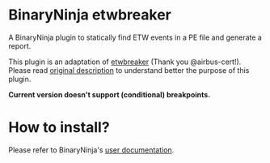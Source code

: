 # BinaryNinja etwbreaker
A BinaryNinja plugin to statically find ETW events in a PE file and generate a report.

This plugin is an adaptation of [etwbreaker](https://github.com/airbus-cert/etwbreaker) (Thank you @airbus-cert!). Please read [original description](https://github.com/airbus-cert/etwbreaker/blob/master/README.md) to understand better the purpose of this plugin.

**Current version doesn't support (conditional) breakpoints.**

# How to install?

Please refer to BinaryNinja's [user documentation](https://docs.binary.ninja/guide/plugins.html#manual-installation).
